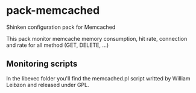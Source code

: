 # pack-memcached

Shinken configuration pack for Memcached

This pack monitor memcache memory consumption, hit rate, connection and rate for all method (GET, DELETE, ...)

## Monitoring scripts

In the libexec folder you'll find the memcached.pl script writted by William Leibzon and released under GPL.
